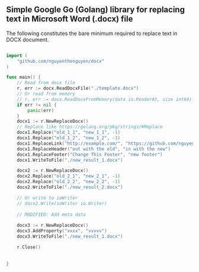 ## Simple Google Go (Golang) library for replacing text in Microsoft Word (.docx) file

The following constitutes the bare minimum required to replace text in DOCX document.
``` go

import (
	"github.com/nguyenthenguyen/docx"
)

func main() {
	// Read from docx file
	r, err := docx.ReadDocxFile("./template.docx")
	// Or read from memory
	// r, err := docx.ReadDocxFromMemory(data io.ReaderAt, size int64)
	if err != nil {
		panic(err)
	}
	docx1 := r.NewReplaceDocx()
	// Replace like https://golang.org/pkg/strings/#Replace
	docx1.Replace("old_1_1", "new_1_1", -1)
	docx1.Replace("old_1_2", "new_1_2", -1)
	docx1.ReplaceLink("http://example.com/", "https://github.com/nguyenthenguyen/docx")
	docx1.ReplaceHeader("out with the old", "in with the new")
	docx1.ReplaceFooter("Change This Footer", "new footer")
	docx1.WriteToFile("./new_result_1.docx")

	docx2 := r.NewReplaceDocx()
	docx2.Replace("old_2_1", "new_2_1", -1)
	docx2.Replace("old_2_2", "new_2_2", -1)
	docx2.WriteToFile("./new_result_2.docx")

	// Or write to ioWriter
	// docx2.Write(ioWriter io.Writer)
	
	// MODIFIED: Add meta data
	
	docx3 := r.NewReplaceDocx()
	docx3.AddProperty("xxxx", "vvvvv")
	docx3.WriteToFile("./new_result_1.docx")

	r.Close()
	
	
}

```
